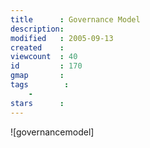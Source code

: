 ```yaml
---
title      : Governance Model
description: 
modified   : 2005-09-13
created    : 
viewcount  : 40
id         : 170
gmap       : 
tags        :
    - 
stars      : 
---
```


![governancemodel]

